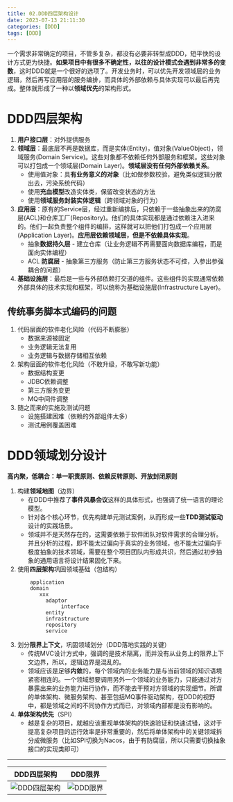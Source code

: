 ```yaml
---
title: 02.DDD四层架构设计
date: 2023-07-13 21:11:30
categories: [DDD]
tags: [DDD]
---
```


一个需求非常确定的项目，不管多复杂，都没有必要非转型成DDD，短平快的设计方式更为快捷。**如果项目中有很多不确定性，以往的设计模式会遇到非常多的变数**，这时DDD就是一个很好的选项了。开发业务时，可以优先开发领域层的业务逻辑，然后再写应用层的服务编排，而具体的外部依赖与具体实现可以最后再完成。整体就形成了一种以**领域优先**的架构形式。

# DDD四层架构

1. **用户接口层**：对外提供服务
2. **领域层**：最底层不再是数据库，而是实体(Entity)，值对象(ValueObject)，领域服务(Domain Service)。这些对象都不依赖任何外部服务和框架。这些对象可以打包成一个领域层(Domain Layer)。**领域层没有任何外部依赖关系**。
   * 使用值对象：具**有业务意义的对象**（比如做参数校验，避免类似逻辑分散出去，污染系统代码）
   * 使用**充血模型**改造实体类，保留改变状态的方法
   * 使用**领域服务封装实体逻辑**（跨领域对象的行为）
3. **应用层**：原有的Service层，经过重新编排后，只依赖于一些抽象出来的防腐层(ACL)和仓库工厂(Repository)。他们的具体实现都是通过依赖注入进来的。他们一起负责整个组件的编排，这样就可以把他们打包成一个应用层(Application Layer)。**应用层依赖领域层，但是不依赖具体实现**。
   * 抽象**数据持久层** - 建立仓库（让业务逻辑不再需要面向数据库编程，而是面向实体编程）
   * ACL **防腐层** - 抽象第三方服务（防止第三方服务状态不可控，入参出参强耦合的问题）
4. **基础设施层**：最后是一些与外部依赖打交道的组件。这些组件的实现通常依赖外部具体的技术实现和框架，可以统称为基础设施层(Infrastructure Layer)。


## 传统事务脚本式编码的问题

1. 代码层面的软件老化风险（代码不断膨胀）
   * 数据来源被固定
   * 业务逻辑无法复用
   * 业务逻辑与数据存储相互依赖
2. 架构层面的软件老化风险（不敢升级，不敢写新功能）
   * 数据结构变更
   * JDBC依赖调整
   * 第三方服务变更
   * MQ中间件调整
3. 随之而来的实施及测试问题
   * 设施搭建困难（依赖的外部组件太多）
   * 测试用例覆盖困难

# DDD领域划分设计

**高内聚，低耦合：单一职责原则、依赖反转原则、开放封闭原则**
1. 构建**领域地图**（边界）
   * 在DDD中推荐了**事件风暴会议**这样的具体形式，也强调了统一语言的理论模型。
   * 针对各个核心环节，优先构建单元测试案例，从而形成一些**TDD测试驱动**设计的实践场景。
   * 领域并不是天然存在的，这需要依赖于软件团队对软件需求的合理分析。并且分析的过程，即不能太过偏向于真实的业务领域，也不能太过偏向于极度抽象的技术领域，需要在整个项目团队内形成共识，然后通过初步抽象的通用语言将设计结果固化下来。
2. 使用**四层架构**巩固领域基础（包结构）
    ```
		application
		domain 
		   xxx
		     adaptor
		          interface
		     entity 
		     infrastructure
		     repository
		     service
	```
3. 划分**限界上下文**，巩固领域划分（DDD落地实践的关键）
   * 传统MVC设计方式中，强调的是技术隔离，而并没有从业务上的限界上下文边界，所以，逻辑边界是混乱的。
   * 领域应该是足够**内敛**的，每个领域内的业务能力是与当前领域的知识语境紧密相连的。一个领域想要调用另外一个领域的业务能力，只能通过对方暴露出来的业务能力进行协作，而不能去干预对方领域的实现细节。所谓的单体架构、微服务架构、甚至包括MQ事件驱动架构，在DDD的视野中，都是领域之间的不同协作方式而已，对领域内部都是没有影响的。
4. **单体架构优先**（SPI）
   * 越是复杂的项目，就越应该重视单体架构的快速验证和快速试错，这对于提高复杂项目的运行效率是非常重要的，然后将单体架构中的关键领域拆分成微服务（比如SPI切换为Nacos，由于有防腐层，所以只需要切换抽象接口的实现类即可）

---

|DDD四层架构|DDD限界|
|-|-|
|![DDD四层架构](https://objectstorage.us-phoenix-1.oraclecloud.com/n/axdikqaqm3dc/b/bucket1/o/IT%2FDDD%2FDDD%E5%9B%9B%E5%B1%82%E6%9E%B6%E6%9E%84.png)|![DDD限界](https://objectstorage.us-phoenix-1.oraclecloud.com/n/axdikqaqm3dc/b/bucket1/o/IT%2FDDD%2FDDD%E9%99%90%E7%95%8C.png)|

